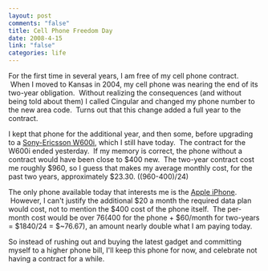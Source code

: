 ```yaml
--- 
layout: post
comments: "false"
title: Cell Phone Freedom Day
date: 2008-4-15
link: "false"
categories: life
---
```

For the first time in several years, I am free of my cell phone contract.  When I moved to Kansas in 2004, my cell phone was nearing the end of its two-year obligation.  Without realizing the consequences (and without being told about them) I called Cingular and changed my phone number to the new area code.  Turns out that this change added a full year to the contract.

I kept that phone for the additional year, and then some, before upgrading to a <a title="Sony-Ericsson W600i" href="http://www.sonyericsson.com/cws/products/mobilephones/overview/w600i?cc=us&amp;lc=en">Sony-Ericsson W600i</a>, which I still have today.  The contract for the W600i ended yesterday.  If my memory is correct, the phone without a contract would have been close to $400 new.  The two-year contract cost me roughly $960, so I guess that makes my average monthly cost, for the past two years, approximately $23.30. ((960-400)/24)

The only phone available today that interests me is the <a title="Apple iPhone" href="http://www.apple.com/iphone/">Apple iPhone</a>.  However, I can't justify the additional $20 a month the required data plan would cost, not to mention the $400 cost of the phone itself.  The per-month cost would be over $76 ($400 for the phone + $60/month for two-years = $1840/24 = $~76.67), an amount nearly double what I am paying today.

So instead of rushing out and buying the latest gadget and committing myself to a higher phone bill, I'll keep this phone for now, and celebrate not having a contract for a while.
